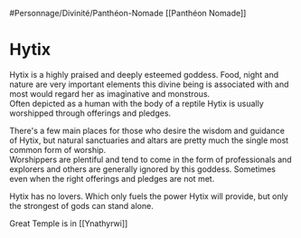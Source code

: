 #Personnage/Divinité/Panthéon-Nomade [[Panthéon Nomade]] 

# Hytix
Hytix is a highly praised and deeply esteemed goddess. Food, night and nature are very important elements this divine being is associated with and most would regard her as imaginative and monstrous.  
Often depicted as a human with the body of a reptile Hytix is usually worshipped through offerings and pledges.  
  
There's a few main places for those who desire the wisdom and guidance of Hytix, but natural sanctuaries and altars are pretty much the single most common form of worship.  
Worshippers are plentiful and tend to come in the form of professionals and explorers and others are generally ignored by this goddess. Sometimes even when the right offerings and pledges are not met.  
  
Hytix has no lovers. Which only fuels the power Hytix will provide, but only the strongest of gods can stand alone.

Great Temple is in [[Ynathyrwi]]